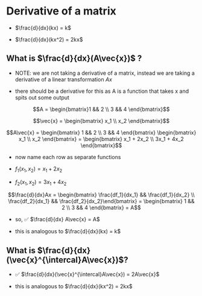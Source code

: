 # Derivative of a matrix

* $\frac{d}{dx}(kx) = k$

* $\frac{d}{dx}(kx^2) = 2kx$

## What is $\frac{d}{dx}(A\vec{x})$ ?

* NOTE: we are not taking a derivative of a matrix, instead we are taking a derivative of a linear transformation $Ax$

* there should be a derivative for this as A is a function that takes x and spits out some output

$$A = \begin{bmatrix}1 && 2 \\
3 && 4 \end{bmatrix}$$

$$\vec{x} = \begin{bmatrix} x_1 \\
x_2 \end{bmatrix}$$

$$A\vec{x} = \begin{bmatrix} 1 && 2 \\
3 && 4 \end{bmatrix} \begin{bmatrix} x_1 \\
x_2 \end{bmatrix} = \begin{bmatrix} x_1 + 2x_2 \\
3x_1 + 4x_2 \end{bmatrix}$$

* now name each row as separate functions

* $f_1(x_1, x_2) = x_1 + 2x_2$

* $f_2(x_1, x_2) = 3x_1 + 4x_2$

$$\frac{d}{dx}Ax = \begin{bmatrix} \frac{df_1}{dx_1} && \frac{df_1}{dx_2} \\
\frac{df_2}{dx_1} && \frac{df_2}{dx_2}\end{bmatrix}  = \begin{bmatrix} 1 && 2 \\
3 && 4 \end{bmatrix} = A$$

* so, ✅ $\frac{d}{dx} A\vec{x} = A$

* this is analogous to $\frac{d}{dx}(kx) = k$

## What is $\frac{d}{dx}(\vec{x}^{\intercal}A\vec{x})$?

* ✅ $\frac{d}{dx}(\vec{x}^{\intercal}A\vec{x}) = 2A\vec{x}$

* this is analogous to $\frac{d}{dx}(kx^2) = 2kx$